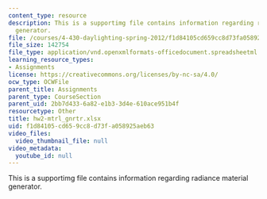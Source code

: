 ```yaml
---
content_type: resource
description: This is a supportimg file contains information regarding radiance material
  generator.
file: /courses/4-430-daylighting-spring-2012/f1d84105cd659cc8d73fa058925aeb63_hw2-mtrl_gnrtr.xlsx
file_size: 142754
file_type: application/vnd.openxmlformats-officedocument.spreadsheetml.sheet
learning_resource_types:
- Assignments
license: https://creativecommons.org/licenses/by-nc-sa/4.0/
ocw_type: OCWFile
parent_title: Assignments
parent_type: CourseSection
parent_uid: 2bb7d433-6a82-e1b3-3d4e-610ace951b4f
resourcetype: Other
title: hw2-mtrl_gnrtr.xlsx
uid: f1d84105-cd65-9cc8-d73f-a058925aeb63
video_files:
  video_thumbnail_file: null
video_metadata:
  youtube_id: null
---
```

This is a supportimg file contains information regarding radiance material generator.